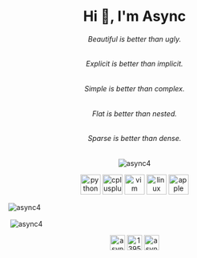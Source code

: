 <h1 align="center">Hi 👋, I'm Async</h1>

<h6 align="center">Beautiful is better than ugly.</h6>
<h6 align="center">Explicit is better than implicit.</h6>
<h6 align="center">Simple is better than complex.</h6>
<h6 align="center">Flat is better than nested.</h6>
<h6 align="center">Sparse is better than dense.</h6>

<p align="center"> <img src="https://komarev.com/ghpvc/?username=async4" alt="async4" /> </p>

<p align="center">
  <img src="https://devicons.github.io/devicon/devicon.git/icons/python/python-original.svg" alt="python" width="40" height="40"/>  
  <img src="https://devicons.github.io/devicon/devicon.git/icons/cplusplus/cplusplus-original.svg" alt="cplusplus" width="40" height="40"/>
  <img src="https://devicons.github.io/devicon/devicon.git/icons/vim/vim-original.svg" alt="vim" width="40" height="40"/>
  <img src="https://devicons.github.io/devicon/devicon.git/icons/linux/linux-original.svg" alt="linux" width="40" height="40"/> 
  <img src="https://devicons.github.io/devicon/devicon.git/icons/apple/apple-original.svg" alt="apple" width="40" height="40"/> 

</p>

  <img src="https://github-readme-stats.vercel.app/api/top-langs/?username=async4&hide=html&theme=dark&gradient=true" alt="async4" />
<p>&nbsp;<img align="center" src="https://github-readme-stats.vercel.app/api?username=async4&show_icons=true&theme=buefy" alt="async4" /></p>

<p align="center">
<a href="https://dev.to/async4" target="blank"><img align="center" src="https://cdn.jsdelivr.net/npm/simple-icons@3.0.1/icons/dev-dot-to.svg" alt="async4" height="30" width="30" /></a>
<a href="https://stackoverflow.com/users/13956749/async" target="blank"><img align="center" src="https://cdn.jsdelivr.net/npm/simple-icons@3.0.1/icons/stackoverflow.svg" alt="13956749/async" height="30" width="30" /></a>
<a href="https://kaggle.com/asyncc" target="blank"><img align="center" src="https://cdn.jsdelivr.net/npm/simple-icons@3.0.1/icons/kaggle.svg" alt="asyncc" height="30" width="30" /></a>
</p>

